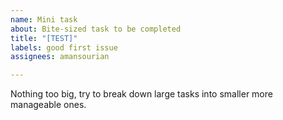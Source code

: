 ```yaml
---
name: Mini task
about: Bite-sized task to be completed
title: "[TEST]"
labels: good first issue
assignees: amansourian

---
```


Nothing too big, try to break down large tasks into smaller more manageable ones.
